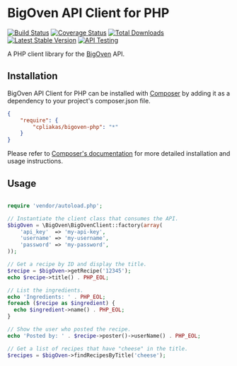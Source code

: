 # BigOven API Client for PHP

[![Build Status](https://travis-ci.org/cpliakas/bigoven-php.png)](https://travis-ci.org/cpliakas/bigoven-php)
[![Coverage Status](https://coveralls.io/repos/cpliakas/bigoven-php/badge.png?branch=master)](https://coveralls.io/r/cpliakas/bigoven-php?branch=master)
[![Total Downloads](https://poser.pugx.org/cpliakas/bigoven-php/downloads.png)](https://packagist.org/packages/cpliakas/bigoven-php)
[![Latest Stable Version](https://poser.pugx.org/cpliakas/bigoven-php/v/stable.png)](https://packagist.org/packages/cpliakas/bigoven-php)
[![API Testing](https://img.shields.io/badge/API%20Test-RapidAPI-blue.svg)](https://rapidapi.com/package/BigOven/functions?utm_source=BigOvenGithub&utm_medium=button&utm_content=Vender_GitHub)

A PHP client library for the [BigOven](http://www.bigoven.com/) API.

## Installation

BigOven API Client for PHP can be installed with [Composer](http://getcomposer.org)
by adding it as a dependency to your project's composer.json file.

```json
{
    "require": {
        "cpliakas/bigoven-php": "*"
    }
}
```

Please refer to [Composer's documentation](https://github.com/composer/composer/blob/master/doc/00-intro.md#introduction)
for more detailed installation and usage instructions.

## Usage

```php

require 'vendor/autoload.php';

// Instantiate the client class that consumes the API.
$bigOven = \BigOven\BigOvenClient::factory(array(
    'api_key'  => 'my-api-key',
    'username' => 'my-username',
    'password' => 'my-password',
));

// Get a recipe by ID and display the title.
$recipe = $bigOven->getRecipe('12345');
echo $recipe->title() . PHP_EOL;

// List the ingredients.
echo 'Ingredients: ' . PHP_EOL;
foreach ($recipe as $ingredient) {
  echo $ingredient->name() . PHP_EOL;
}

// Show the user who posted the recipe.
echo 'Posted by: ' . $recipe->poster()->userName() . PHP_EOL;

// Get a list of recipes that have "cheese" in the title.
$recipes = $bigOven->findRecipesByTitle('cheese');

```
